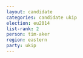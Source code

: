 ```yaml
---
layout: candidate
categories: candidate ukip
election: eu2014
list-rank: 2
person: tim-aker
region: eastern
party: ukip
---
```


